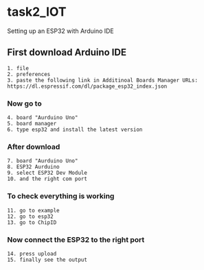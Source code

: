 # task2_IOT
Setting up an ESP32 with Arduino IDE

## First download Arduino IDE
```
1. file
2. preferences
3. paste the following link in Additinoal Boards Manager URLs:
https://dl.espressif.com/dl/package_esp32_index.json
```
### Now go to 
```
4. board "Aurduino Uno"
5. board manager
6. type esp32 and install the latest version
```
### After download 
```
7. board "Aurduino Uno"
8. ESP32 Aurduino
9. select ESP32 Dev Module
10. and the right com port 
```
### To check everything is working
```
11. go to example
12. go to esp32
13. go to ChipID
```
### Now connect the ESP32 to the right port
```
14. press upload
15. finally see the output
```
